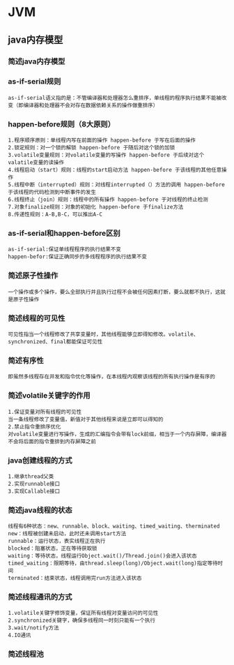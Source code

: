 # JVM

##  java内存模型

### 简述java内存模型
    

### as-if-serial规则
    as-if-serial语义指的是：不管编译器和处理器怎么重排序，单线程的程序执行结果不能被改变（即编译器和处理器不会对存在数据依赖关系的操作做重排序）

### happen-before规则（8大原则）
    1.程序顺序原则：单线程内写在前面的操作 happen-before 于写在后面的操作
    2.锁定规则：对一个锁的解锁 happen-before 于随后对这个锁的加锁
    3.volatile变量规则：对volatile变量的写操作 happen-before 于后续对这个valatile变量的读操作
    4.线程启动（start）规则：线程的start启动方法 happen-before 于该线程的其他任意操作
    5.线程中断（interrupted）规则：对线程interrupted（）方法的调用 happen-before 于该线程的代码检测到中断事件的发生
    6.线程终止（join）规则：线程中的所有操作 happen-before 于对线程的终止检测
    7.对象finalize规则：对象的初始化 happen-before 于finalize方法
    8.传递性规则：A-B,B-C，可以推出A-C

### as-if-serial和happen-before区别
    as-if-serial:保证单线程程序的执行结果不变
    happen-befor:保证正确同步的多线程程序的执行结果不变

### 简述原子性操作
    一个操作或多个操作，要么全部执行并且执行过程不会被任何因素打断，要么就都不执行，这就是原子性操作

### 简述线程的可见性
    可见性指当一个线程修改了共享变量时，其他线程能够立即得知修改。volatile、synchronized、final都能保证可见性

### 简述有序性
    即虽然多线程存在并发和指令优化等操作，在本线程内观察该线程的所有执行操作是有序的
    
### 简述volatile关键字的作用
    1.保证变量对所有线程的可见性
    当一条线程修改了变量值，新值对于其他线程来说是立即可以得知的
    2.禁止指令重排序优化
    对volatile变量进行写操作，生成的汇编指令会带有lock前缀，相当于一个内存屏障，编译器不会将后面的指令重排到内存屏障之前
    
### java创建线程的方式
    1.继承thread父类
    2.实现runnable接口
    3.实现Callable接口
    
### 简述java线程的状态
    线程有6种状态：new、runnable、block、waiting、timed_waiting、therminated
    new：线程被创建未启动，此时还未调用start方法
    runnable：运行状态，表实线程正在执行
    blocked：阻塞状态，正在等待获取锁
    waiting：等待状态，线程运行Object.wait()/Thread.join()会进入该状态
    timed_waiting：限期等待，由thread.sleep(long)/Object.wait(long)指定等待时间
    terminated：结束状态，线程调用完run方法进入该状态
    
### 简述线程通讯的方式
    1.volatile关键字修饰变量，保证所有线程对变量访问的可见性
    2.synchronized关键字，确保多线程同一时刻只能有一个执行
    3.wait/notify方法
    4.IO通讯
    
### 简述线程池
    